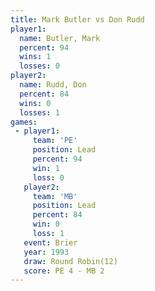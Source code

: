 ```yaml
---
title: Mark Butler vs Don Rudd
player1:            
  name: Butler, Mark
  percent: 94       
  wins: 1           
  losses: 0         
player2:            
  name: Rudd, Don   
  percent: 84       
  wins: 0           
  losses: 1         
games:
 - player1:        
     team: 'PE'    
     position: Lead
     percent: 94   
     win: 1        
     loss: 0       
   player2:        
     team: 'MB'    
     position: Lead
     percent: 84   
     win: 0        
     loss: 1       
   event: Brier         
   year: 1993           
   draw: Round Robin(12)
   score: PE 4 - MB 2   
---
```

